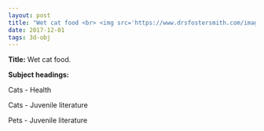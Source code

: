 ```yaml
---
layout: post
title: "Wet cat food <br> <img src='https://www.drsfostersmith.com/images/Categoryimages/larger/lg-86507-71707K-cat.jpg' height='225' width='275'>"
date: 2017-12-01
tags: 3d-obj
---
```


**Title:** Wet cat food.

**Subject headings:**

Cats - Health 

Cats - Juvenile literature 

Pets - Juvenile literature


